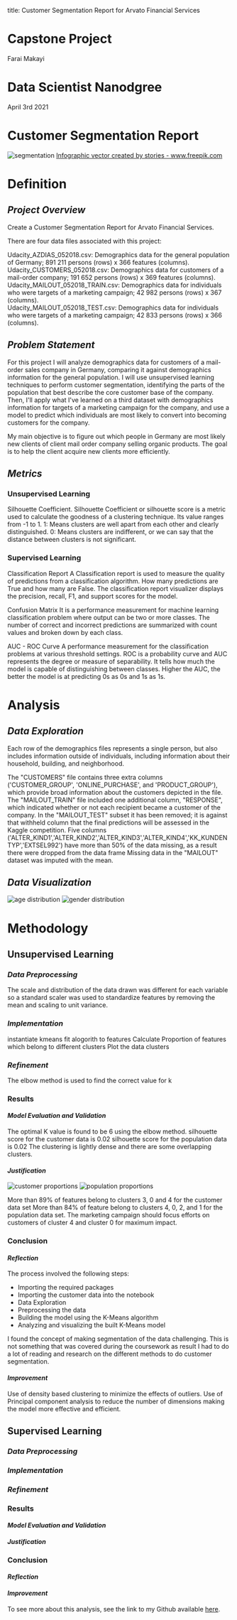title: Customer Segmentation Report for Arvato Financial Services

# Capstone Project
Farai Makayi

# Data Scientist Nanodgree
April 3rd 2021

# Customer Segmentation Report
<img alt="segmentation" src="../images/2794349.jpg" width="" height="" >
<a href='https://www.freepik.com/vectors/infographic'>Infographic vector created by stories - www.freepik.com</a>


#                         Definition

## *Project Overview*
Create a Customer Segmentation Report for Arvato Financial Services.

There are four data files associated with this project:

Udacity_AZDIAS_052018.csv: Demographics data for the general population of Germany; 891 211 persons (rows) x 366 features (columns).
Udacity_CUSTOMERS_052018.csv: Demographics data for customers of a mail-order company; 191 652 persons (rows) x 369 features (columns).
Udacity_MAILOUT_052018_TRAIN.csv: Demographics data for individuals who were targets of a marketing campaign; 42 982 persons (rows) x 367 (columns).  
Udacity_MAILOUT_052018_TEST.csv: Demographics data for individuals who were targets of a marketing campaign; 42 833 persons (rows) x 366 (columns).

## *Problem Statement*
For this project I will analyze demographics data for customers of a mail-order sales company in Germany, comparing it against demographics information for the general population.
I will use unsupervised learning techniques to perform customer segmentation, identifying the parts of the population that best describe the core customer base of the company. Then, I'll apply what I've learned on a third dataset with demographics information for targets of a marketing campaign for the company, and use a model to predict which individuals are most likely to convert into becoming customers for the company.

My main objective is to figure out which people in Germany are most likely new  clients of client mail order company selling organic products.
The goal is to help the client acquire new clients more efficiently.

## *Metrics*

### Unsupervised Learning
Silhouette Coefficient.
Silhouette Coefficient or silhouette score is a metric used to calculate the goodness of a clustering technique. Its value ranges from -1 to 1.
1: Means clusters are well apart from each other and clearly distinguished.
0: Means clusters are indifferent, or we can say that the distance between clusters is not significant.

### Supervised Learning
Classification Report
A Classification report is used to measure the quality of predictions from a classification algorithm. How many predictions are True and how many are False.
The classification report visualizer displays the precision, recall, F1, and support scores for the model.

Confusion Matrix
It is a performance measurement for machine learning classification problem where output can be two or more classes.
The number of correct and incorrect predictions are summarized with count values and broken down by each class.

AUC - ROC Curve
A performance measurement for the classification problems at various threshold settings. ROC is a probability curve and AUC represents the degree or measure of separability. It tells how much the model is capable of distinguishing between classes. Higher the AUC, the better the model is at predicting 0s as 0s and 1s as 1s.

# Analysis

## *Data Exploration*
Each row of the demographics files represents a single person, but also includes information outside of individuals, including information about their household, building, and neighborhood.

The "CUSTOMERS" file contains three extra columns ('CUSTOMER_GROUP', 'ONLINE_PURCHASE', and 'PRODUCT_GROUP'), which provide broad information about the customers depicted in the file. The  "MAILOUT_TRAIN" file included one additional column, "RESPONSE", which indicated whether or not each recipient became a customer of the company. In the "MAILOUT_TEST" subset it has been removed; it is against that withheld column that the final predictions will be assessed in the Kaggle competition.
Five columns ('ALTER_KIND1','ALTER_KIND2','ALTER_KIND3','ALTER_KIND4','KK_KUNDENTYP','EXTSEL992') have more than 50% of the data missing, as a result there were dropped from the data frame
Missing data in the "MAILOUT" dataset was imputed with the mean.

## *Data Visualization*
<img alt="age distribution" src="../images/age.png" width="" height="" >
<img alt="gender distribution" src="../images/gender.png" width="" height="" >

# Methodology

## Unsupervised Learning

### *Data Preprocessing*
The scale and distribution of the data drawn was different for each variable so a standard scaler was used to standardize features by removing the mean and scaling to unit variance.


### *Implementation*
instantiate kmeans
fit alogorith to features
Calculate Proportion of features which belong to different clusters
Plot the data clusters

### *Refinement*
The elbow method is used to find the correct value for k



### Results

#### *Model Evaluation and Validation*
The optimal K value is found to be 6 using the elbow method.
silhouette score for the customer data is 0.02
silhouette score for the population data is 0.02
The clustering is lightly dense and there are some overlapping clusters.

#### *Justification*
<img alt="customer proportions" src="../images/Customer_prop.png" width="" height="" >
<img alt="population proportions" src="../images/Population_prop.png" width="" height="" >

More than 89% of features belong to clusters 3, 0 and 4 for the customer data set
More than 84% of feature belong to clusters 4, 0, 2, and 1 for the population data set.
The marketing campaign should focus efforts on customers of cluster 4 and cluster 0 for maximum impact.


### Conclusion

#### *Reflection*
The process involved the following steps:
* Importing the required packages
* Importing the customer data into the notebook
* Data Exploration
* Preprocessing the data
* Building the model using the K-Means algorithm
* Analyzing and visualizing the built K-Means model  

I found the concept of making segmentation of the data challenging. This is not something that was covered during the coursework as result I had to do a lot of reading and research on the different methods to do customer segmentation.

#### *Improvement*
Use of density based clustering to minimize the effects of outliers.
Use of Principal component analysis to reduce the number of dimensions making the model more effective and efficient.



## Supervised Learning

### *Data Preprocessing*



### *Implementation*


### *Refinement*



### Results

#### *Model Evaluation and Validation*


#### *Justification*

### Conclusion

#### *Reflection*

#### *Improvement*






















To see more about this analysis, see the link to my Github available
[here](https://github.com/fmakayi/SeattleAirBNB).
